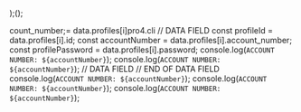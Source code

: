 );();
                        
count_number;= data.profiles[i]pro4.cli
        // DATA FIELD
        const profileId = data.profiles[i].id;
        const accountNumber = data.profiles[i].account_number;
        const profilePassword = data.profiles[i].password;
        console.log(`ACCOUNT NUMBER: ${accountNumber}`);
        console.log(`ACCOUNT NUMBER: ${accountNumber}`);
        // DATA FIELD
        // END OF DATA FIELD
        console.log(`ACCOUNT NUMBER: ${accountNumber}`);
        console.log(`ACCOUNT NUMBER: ${accountNumber}`);
        console.log(`ACCOUNT NUMBER: ${accountNumber}`);
